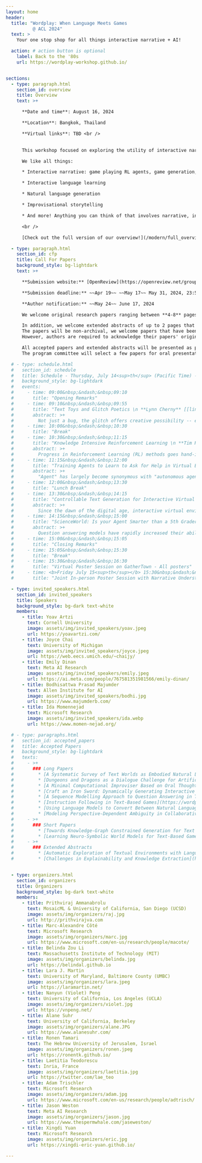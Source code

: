```yaml
---
layout: home
header:
  title: "Wordplay: When Language Meets Games
          @ ACL 2024"
  text: >
    Your one stop shop for all things interactive narrative + AI!

  action: # action button is optional
    label: Back to the '80s
    url: https://wordplay-workshop.github.io/


sections:
  - type: paragraph.html
    section_id: overview
    title: Overview
    text: >+

      **Date and time**: August 16, 2024

      **Location**: Bangkok, Thailand

      **Virtual links**: TBD <br />
      

      This workshop focused on exploring the utility of interactive narratives, think everything from classic text-adventures like [Zork](http://textadventures.online/play/?story=http%3A%2F%2Fwww.ifarchive.org%2Fif-archive%2Fgames%2Fhugo%2Fhugozork.hex) to modern [Twine](https://twinery.org/) games, to fill a role as the learning environments of choice for language-based tasks including but not limited to storytelling. A few previous iterations of this workshop took place very successfully with hundreds of attendees, at NeurIPS 2018, NeurIPS 2020, & NAACL 2022. Since then, the community of people working in this area has rapidly increased. This workshop aims to be a centralized place where all researchers involved across a breadth of fields can interact and learn from each other. Furthermore, it will act as a showcase to the wider NLP/RL/Game communities on interactive narrative's place as a learning environment. The program will feature a collection of invited talks in addition to contributed talks and posters from each of these sections of the interactive narrative community and the wider NLP and RL communities.  <br />

      We like all things:

      * Interactive narrative: game playing RL agents, game generation, etc.

      * Interactive language learning

      * Natural language generation

      * Improvisational storytelling

      * And more! Anything you can think of that involves narrative, interactivity, and language!

      <br />

      [Check out the full version of our overview!](/modern/full_overview)

  - type: paragraph.html
    section_id: cfp
    title: Call For Papers
    background_style: bg-lightdark
    text: >+

      **Submission website:** [OpenReview](https://openreview.net/group?id=aclweb.org/ACL/2024/Workshop/Wordplay) 

      **Submission deadline:** ~~Apr 19~~ ~~May 17~~ May 31, 2024, 23:59 (Anywhere On Earth)

      **Author notification:** ~~May 24~~ June 17, 2024

      We welcome original research papers ranging between **4-8** pages in length (not including references or supplementary materials), formatted according to [the ACL 2023 style](https://acl-org.github.io/ACLPUB/formatting.html). Submissions should be in **.pdf** format. Since the review process is **double-blind**, all papers should be appropriately anonymised. Authors have the option of including supplementary manuscript containing further details of their work into **the same .pdf file**, it is entirely up to the reviewers to decide whether they wish to consult this additional material. Authors are strongly encouraged to make data and code publicly available whenever possible. The accepted papers will be posted on the workshop website and will not appear in the ACL proceedings.<br/>

      In addition, we welcome extended abstracts of up to 2 pages that describe open problems and challenges in this area.
      The papers will be non-archival, we welcome papers that have been published or submitted to other places.
      However, authors are required to acknowledge their papers' original appearance in such cases. <br/>

      All accepted papers and extended abstracts will be presented as posters.
      The program committee will select a few papers for oral presentation.

  # - type: schedule.html
  #   section_id: schedule
  #   title: Schedule - Thursday, July 14<sup>th</sup> (Pacific Time) - <a href="https://www.youtube.com/watch?v=XIQgB_MerAw">Live Session Recording</a>
  #   background_style: bg-lightdark
  #   events:
  #     - time: 09:00&nbsp;&ndash;&nbsp;09:10
  #       title: "Opening Remarks"
  #     - time: 09:10&nbsp;&ndash;&nbsp;09:55
  #       title: "Text Toys and Glitch Poetics \n **Lynn Cherny** [[link]](https://www.youtube.com/watch?v=XIQgB_MerAw&t=0)"
  #       abstract: >+
  #         Not just a bug, the glitch offers creative possibility -- especially in AI systems where we are travelers in a foggy latent space.  The glitch is usually a visual metaphor, but it is alive and well in text encodings too.  I'll talk about projects (mine and others') that explore neural spaces in poetic and game-like ways. Focusing on text play in this talk, we'll visit media collages, mistaken translations, cross-modal cutups, and the dusty bottoms of game databases in search of the uncanny glitch that make us laugh because it's true.
  #     - time: 10:00&nbsp;&ndash;&nbsp;10:30
  #       title: "Break"
  #     - time: 10:30&nbsp;&ndash;&nbsp;11:15
  #       title: "Knowledge Intensive Reinforcement Learning \n **Tim Rocktäschel** [[link]](https://www.youtube.com/watch?v=XIQgB_MerAw&t=5097)"
  #       abstract: >+
  #         Progress in Reinforcement Learning (RL) methods goes hand-in-hand with the development of challenging environments that test the limits of current approaches. While existing RL environments are either sufficiently complex or based on fast simulation, they are rarely both these things. Moreover, research in RL has predominantly focused on environments that can be approached tabula rasa, i.e., without agents requiring transfer of any domain or world knowledge outside of the simulated environment. I will talk about the NetHack Learning Environment (NLE), a scalable, procedurally generated, stochastic, rich, and challenging environment for research based on the popular single-player terminal-based rogue-like game, NetHack. We argue that NetHack is sufficiently complex to drive long-term research on problems such as exploration, planning, skill acquisition, and language-conditioned RL, while dramatically reducing the computational resources required to gather a large amount of experience. Interestingly, this game is extremely challenging even for human players who often need many years to solve it the first time and who generally consult external natural language knowledge sources like the NetHack Wiki to improve their skills. I will cover some of our recent work on utilizing language information in this challenging environment.
  #     - time: 11:15&nbsp;&ndash;&nbsp;12:00
  #       title: "Training Agents to Learn to Ask for Help in Virtual Environments \n **Hal Daumé III** [[link]](https://www.youtube.com/watch?v=XIQgB_MerAw&t=8456)"
  #       abstract: >+
  #         "Agent" has largely become synonymous with "autonomous agent", but I'll argue that scoping our study of agents to those that are fully autonomous is a mistake: instead, we should aim to train agents that can assist humans, and be assisted by humans. In line with this goal, I will describe recent and ongoing work in the space of assisted agent navigation, where agents can ask humans for help, and where they can describe their own behaviors. This talk will largely be based on joint work with Sudha Rao, Khanh Nguyen, Lingjun Zhao, and Yonatan Bisk.
  #     - time: 12:00&nbsp;&ndash;&nbsp;13:30
  #       title: "Lunch Break"
  #     - time: 13:30&nbsp;&ndash;&nbsp;14:15
  #       title: "Controllable Text Generation for Interactive Virtual Environments \n **Shrimai Prabhumoye** [[link]](https://youtu.be/XIQgB_MerAw?t=16409)"
  #       abstract: >+
  #         Since the dawn of the digital age, interactive virtual environments and electronic games have played a huge role in shaping our lives. Not only are they a source of entertainment but they also teach us important life skills such as strategic planning, collaboration, and problem solving. Therefore, online gamers expect their virtual environment to be aware of their situation (e.g., position in a game) and interact with them in natural language. In this talk, I describe novel techniques to generate text in a particular style. This talk provides an approach of generating engaging naturalistic conversation responses using knowledge generated by pre-trained language models, considering their recent success in a multitude of NLP tasks. The talk will conclude with exploring whether pretrained language models can be situated in these virtual spaces and generate dialogue in a zero-shot manner.
  #     - time: 14:15&nbsp;&ndash;&nbsp;15:00
  #       title: "ScienceWorld: Is your Agent Smarter than a 5th Grader? \n **Peter Jansen** [[link]](https://www.youtube.com/watch?v=XIQgB_MerAw&t=18727)"
  #       abstract: >+
  #         Question answering models have rapidly increased their ability to answer natural language questions in recent years, due in large part to large pre-trained neural network models called Language Models.  These language models have felled many benchmarks, including recently achieving an "A" grade on answering standardized multiple choice elementary science exams.  But how much do these language models truly know about elementary science, and how robust is their knowledge?  In this work, we present ScienceWorld, a new benchmark to test agents' scientific reasoning abilities.  ScienceWorld is an interactive text game environment that tasks agents with performing 30 tasks drawn from the elementary science curriculum, like melting ice, building simple electrical circuits, using pollinators to help grow fruits, or understanding dominant versus recessive genetic traits.  We show that current state-of-the-art language models that can easily answer elementary science questions, such as whether a metal fork is conductive or not, struggle when tasked to conduct an experiment to test this in a grounded, interactive environment, even with substantial training data.  This presents the question of whether current models are simply retrieving answers to questions by way of observing a large number of similar input examples, or if they have learned to reason about concepts in a reusable manner.  We hypothesize that agents need to be grounded in interactive environments to achieve such reasoning abilities.  Our experiments provide empirical evidence supporting this hypothesis -- showing that a 1.5 million parameter agent trained interactively for 100k steps outperforms an 11 billion parameter model statically trained for scientific question answering and reasoning via millions of expert demonstrations.
  #     - time: 15:00&nbsp;&ndash;&nbsp;15:05
  #       title: "Closing Remarks"
  #     - time: 15:05&nbsp;&ndash;&nbsp;15:30
  #       title: "Break"
  #     - time: 15:30&nbsp;&ndash;&nbsp;16:30
  #       title: "Virtual Poster Session on GatherTown - All posters"
  #     - time: <b>Friday July 15<sup>th</sup></b> 15:30&nbsp;&ndash;&nbsp;16:30
  #       title: "Joint In-person Poster Session with Narrative Understanding workshop - Regency ballroom on the 7<sup>th</sup> floor"

  - type: invited_speakers.html
    section_id: invited_speakers
    title: Speakers
    background_style: bg-dark text-white
    members:
      - title: Yoav Artzi
        text: Cornell University
        image: assets/img/invited_speakers/yoav.jpeg
        url: https://yoavartzi.com/
      - title: Joyce Chai
        text: University of Michigan
        image: assets/img/invited_speakers/joyce.jpeg
        url: https://web.eecs.umich.edu/~chaijy/
      - title: Emily Dinan
        text: Meta AI Research
        image: assets/img/invited_speakers/emily.jpeg
        url: https://ai.meta.com/people/767581351981566/emily-dinan/
      - title: Bodhisattwa Prasad Majumder
        text: Allen Institute for AI
        image: assets/img/invited_speakers/bodhi.jpg
        url: https://www.majumderb.com/
      - title: Ida Momennejad
        text: Microsoft Research
        image: assets/img/invited_speakers/ida.webp
        url: https://www.momen-nejad.org/

  # - type: paragraphs.html
  #   section_id: accepted_papers
  #   title: Accepted Papers
  #   background_style: bg-lightdark
  #   texts:
  #     - >+
  #       ### Long Papers
  #         * [A Systematic Survey of Text Worlds as Embodied Natural Language Environments](https://wordplay-workshop.github.io/modern/assets/pdfs/3.pdf)
  #         * [Dungeons and Dragons as a Dialogue Challenge for Artificial Intelligence](https://wordplay-workshop.github.io/modern/assets/pdfs/4.pdf)
  #         * [A Minimal Computational Improviser Based on Oral Thought](https://wordplay-workshop.github.io/modern/assets/pdfs/5.pdf)
  #         * [Craft an Iron Sword: Dynamically Generating Interactive Game Characters by Prompting Large Language Models Tuned on Code](https://wordplay-workshop.github.io/modern/assets/pdfs/6.pdf)
  #         * [A Sequence Modelling Approach to Question Answering in Text-Based Games](https://wordplay-workshop.github.io/modern/assets/pdfs/8.pdf)
  #         * [Instruction Following in Text-Based Games](https://wordplay-workshop.github.io/modern/assets/pdfs/9.pdf)
  #         * [Using Language Models to Convert Between Natural Language and Game Commands](https://wordplay-workshop.github.io/modern/assets/pdfs/10.pdf)
  #         * [Modeling Perspective-Dependent Ambiguity in Collaborative Dialogue](https://wordplay-workshop.github.io/modern/assets/pdfs/12.pdf)
  #     - >+
  #       ### Short Papers
  #         * [Towards Knowledge-Graph Constrained Generation for Text Adventure Games](https://wordplay-workshop.github.io/modern/assets/pdfs/7.pdf)
  #         * [Learning Neuro-Symbolic World Models for Text-Based Game Playing Agents](https://wordplay-workshop.github.io/modern/assets/pdfs/14.pdf)
  #     - >+
  #       ### Extended Abstracts
  #         * [Automatic Exploration of Textual Environments with Language-Conditioned Autotelic Agents](https://wordplay-workshop.github.io/modern/assets/pdfs/11.pdf)
  #         * [Challenges in Explainability and Knowledge Extraction](https://wordplay-workshop.github.io/modern/assets/pdfs/13.pdf)


  - type: organizers.html
    section_id: organizers
    title: Organizers
    background_style: bg-dark text-white
    members:
      - title: Prithviraj Ammanabrolu
        text: MosaicML & University of California, San Diego (UCSD)
        image: assets/img/organizers/raj.jpg
        url: http://prithvirajva.com
      - title: Marc-Alexandre Côté
        text: Microsoft Research
        image: assets/img/organizers/marc.jpg
        url: https://www.microsoft.com/en-us/research/people/macote/
      - title: Belinda Zou Li
        text: Massachusetts Institute of Technology (MIT)
        image: assets/img/organizers/belinda.jpg
        url: https://belindal.github.io
      - title: Lara J. Martin
        text: University of Maryland, Baltimore County (UMBC)
        image: assets/img/organizers/lara.jpeg
        url: https://laramartin.net/
      - title: Nanyun (Violet) Peng
        text: University of California, Los Angeles (UCLA)
        image: assets/img/organizers/violet.jpg
        url: https://vnpeng.net/
      - title: Alane Suhr
        text: University of California, Berkeley
        image: assets/img/organizers/alane.JPG
        url: https://www.alanesuhr.com/
      - title: Ronen Tamari
        text: The Hebrew University of Jerusalem, Israel
        image: assets/img/organizers/ronen.jpeg
        url: https://ronentk.github.io/
      - title: Laetitia Teodorescu
        text: Inria, France
        image: assets/img/organizers/laetitia.jpg
        url: https://twitter.com/lae_teo
      - title: Adam Trischler
        text: Microsoft Research
        image: assets/img/organizers/adam.jpg
        url: https://www.microsoft.com/en-us/research/people/adtrisch/
      - title: Jason Weston
        text: Meta AI Research
        image: assets/img/organizers/jason.jpg
        url: https://www.thespermwhale.com/jaseweston/
      - title: Xingdi Yuan
        text: Microsoft Research
        image: assets/img/organizers/eric.jpg
        url: https://xingdi-eric-yuan.github.io/

---
```

